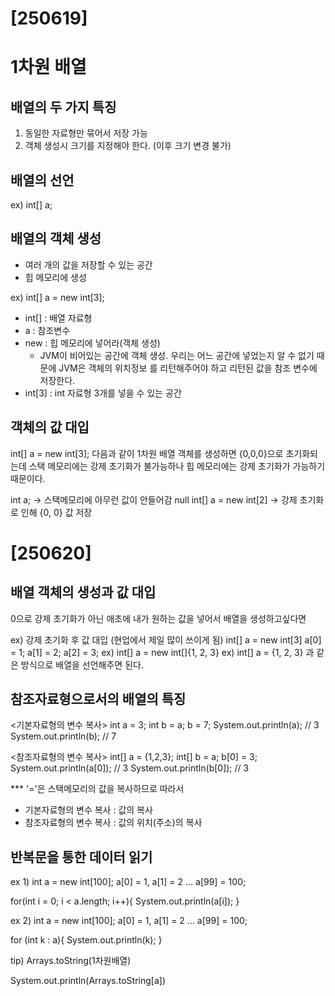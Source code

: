 
# [250619]

# 1차원 배열

## 배열의 두 가지 특징
1. 동일한 자료형만 묶어서 저장 가능
2. 객체 생성시 크기를 지정해야 한다. (이후 크기 변경 불가)

## 배열의 선언
ex) int[] a;

## 배열의 객체 생성
- 여러 개의 값을 저장할 수 있는 공간
- 힙 메모리에 생성

ex) int[] a = new int[3];

- int[] : 배열 자료형
- a : 참조변수
- new : 힙 메모리에 넣어라(객체 생성)
    - JVM이 비어있는 공간에 객체 생성. 우리는 어느 공간에 넣었는지 알 수 없기 때문에 JVM은 객체의 위치정보
      를 리턴해주어야 하고 리턴된 값을 참조 변수에 저장한다.
- int[3] : int 자료형 3개를 넣을 수 있는 공간

## 객체의 값 대입
int[] a = new int[3]; 다음과 같이 1차원 배열 객체를 생성하면 {0,0,0}으로 초기화되는데 
스택 메모리에는 강제 초기화가 불가능하나 힙 메모리에는 강제 초기화가 가능하기 때문이다.

int a; -> 스택메모리에 아무런 값이 안들어감 null
int[] a = new int[2] -> 강제 초기화로 인해 {0, 0} 값 저장 

# [250620]

## 배열 객체의 생성과 값 대입

0으로 강제 초기화가 아닌 애초에 내가 원하는 값을 넣어서 배열을 생성하고싶다면

ex)  강제 초기화 후 값 대입 (현업에서 제일 많이 쓰이게 됨)
    int[] a = new int[3]
    a[0] = 1;
    a[1] = 2;
    a[2] = 3;
ex) 
    int[] a = new int[]{1, 2, 3}
ex) 
    int[] a = {1, 2, 3}
과 같은 방식으로 배열을 선언해주면 된다.


## 참조자료형으로서의 배열의 특징

<기본자료형의 변수 복사>
int a = 3;
int b = a;
b = 7;
System.out.println(a); // 3
System.out.println(b); // 7

<참조자료형의 변수 복사>
int[] a = {1,2,3};
int[] b = a;
b[0] = 3;
System.out.println(a[0]); // 3
System.out.println(b[0]); // 3

*** '='은 스택메모리의 값을 복사하므로 따라서
- 기본자료형의 변수 복사 : 값의 복사
- 참조자료형의 변수 복사 : 값의 위치(주소)의 복사

## 반복문을 통한 데이터 읽기

ex 1)
int a = new int[100];
a[0] = 1, a[1] = 2 ... a[99] = 100;

for(int i = 0; i < a.length; i++){
    System.out.println(a[i]);
}

ex 2)
int a = new int[100];
a[0] = 1, a[1] = 2 ... a[99] = 100;

for (int k : a){
    System.out.println(k);
}

tip)
Arrays.toString(1차원배열)

System.out.println(Arrays.toString[a])

